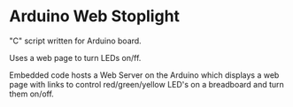 # Arduino Web Stoplight

"C" script written for Arduino board.

Uses a web page to turn LEDs on/ff.

Embedded code hosts a Web Server on the Arduino which displays a web page with links to control red/green/yellow LED's on a breadboard and turn them on/off.
